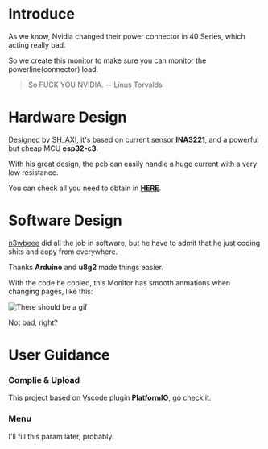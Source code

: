 # Introduce

As we know, Nvidia changed their power connector in 40 Series, which acting really bad.

So we create this monitor to make sure you can monitor the powerline(connector) load.

> So FUCK YOU NVIDIA. -- Linus Torvalds

# Hardware Design

Designed by <a href="https://github.com/SH-AXI" target="_blank"><text>SH_AXI<text/></a>, it's based on current sensor **INA3221**, and a powerful but cheap MCU **esp32-c3**. 

With his great design, the pcb can easily handle a huge current with a very low resistance.

You can check all you need to obtain in [**HERE**](fill_link_here).

# Software Design

<a href="https://github.com/n3wbeee" target="_blank"><text>n3wbeee<text/></a> did all the job in software, but he have to admit that he just coding shits and copy from everywhere.

Thanks **Arduino** and **u8g2** made things easier.

With the code he copied, this Monitor has smooth anmations when changing pages, like this:

![There should be a gif]()

Not bad, right?

# User Guidance

### Complie & Upload

This project based on Vscode plugin **PlatformIO**, go check it.

### Menu

I'll fill this param later, probably.